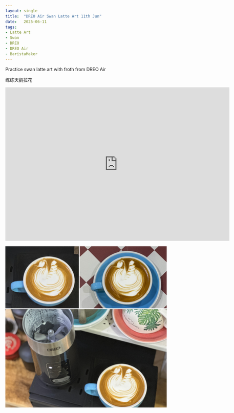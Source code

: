 ```yaml
---
layout: single
title:  "DREO Air Swan Latte Art 11th Jun"
date:   2025-06-11
tags:
- Latte Art
- Swan
- DREO
- DREO Air
- BaristaMaker
---
```



Practice swan latte art with froth from DREO Air

练练天鹅拉花



<div class="embed-container">
  <iframe
      src="https://www.youtube.com/embed/PskXIDNHBAg"
      width="700"
      height="480"
      frameborder="0"
      allowfullscreen="true">
  </iframe>
</div>


![](/assets/img/2025/06/11/2650835B-FCFF-4755-B04E-F68C58F9097D.JPG)

